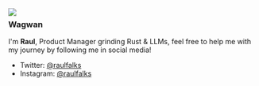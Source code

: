 <img align="left" src="https://cdn.discordapp.com/attachments/742720523150032947/1227762589413675050/nerv-logo-vector_1.png?ex=66299604&is=66172104&hm=2715e2ab7fa7d6967c6cbe99e2c18e1fa4e1d8041047803363a230f3ef3a1b5b&">

### Wagwan

I'm **Raul**, Product Manager grinding Rust & LLMs, feel free to help me with my journey by following me in social media!

- Twitter: [@raulfalks](https://twitter.com/raulfalks)
- Instagram: [@raulfalks](https://instagram.com/raulfalks)

<br>
